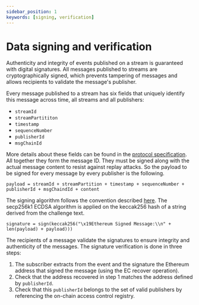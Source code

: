 ```yaml
---
sidebar_position: 1
keywords: [signing, verification]
---
```


# Data signing and verification
Authenticity and integrity of events published on a stream is guaranteed with digital signatures. All messages published to streams are cryptographically signed, which prevents tampering of messages and allows recipients to validate the message's publisher.

Every message published to a stream has six fields that uniquely identify this message across time, all streams and all publishers:

-   `streamId`
-   `streamPartititon`
-   `timestamp`
-   `sequenceNumber`
-   `publisherId`
-   `msgChainId`

<!-- TODO - bring in the Protocol specification -->
More details about these fields can be found in the <a href="https://github.com/streamr-dev/streamr-specs/blob/master/PROTOCOL.md" target="_blank" rel="noopener noreferrer">protocol specification</a>. All together they form the message ID. They must be signed along with the actual message content to resist against replay attacks. So the payload to be signed for every message by every publisher is the following.

```
payload = streamId + streamPartition + timestamp + sequenceNumber + publisherId + msgChaindId + content
```

The signing algorithm follows the convention described <a href="https://github.com/ethereum/EIPs/blob/master/EIPS/eip-712.md" target="_blank" rel="noopener noreferrer">here</a>. The secp256k1 ECDSA algorithm is applied on the keccak256 hash of a string derived from the challenge text.

```
signature = sign(keccak256("\x19Ethereum Signed Message:\\n" + len(payload) + payload)))
```

The recipients of a message validate the signatures to ensure integrity and authenticity of the messages. The signature verification is done in three steps:

1. The subscriber extracts from the event and the signature the Ethereum address that signed the message (using the EC recover operation).
2. Check that the address recovered in step 1 matches the address defined by `publisherId`.
3. Check that this `publisherId` belongs to the set of valid publishers by referencing the on-chain access control registry.
